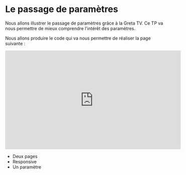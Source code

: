 # Le passage de paramètres

Nous allons illustrer le passage de paramètres grâce à la Greta TV. Ce TP va nous permettre de mieux comprendre l'intérêt des paramètres.

Nous allons produire le code qui va nous permettre de réaliser la page suivante :

<iframe width="560" height="315" src="https://www.youtube-nocookie.com/embed/sGStM92OIG0" frameborder="0" allow="accelerometer; autoplay; clipboard-write; encrypted-media; gyroscope; picture-in-picture" allowfullscreen></iframe>

- Deux pages
- Responsive
- Un paramètre
